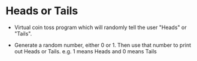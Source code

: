 # Heads or Tails

* Virtual coin toss program which will randomly tell the user "Heads" or "Tails".

* Generate a random number, either 0 or 1. Then use that number to print out Heads or Tails. e.g. 1 means Heads and 0 means Tails